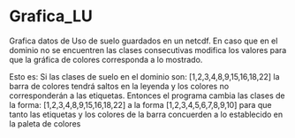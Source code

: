 # Grafica_LU
Grafica datos de Uso de suelo guardados en un netcdf. En caso que en el dominio no se encuentren las clases consecutivas
modifica los valores para que la gráfica de colores corresponda a lo mostrado.

Esto es: Si las clases de suelo en el dominio son: [1,2,3,4,8,9,15,16,18,22]
la barra de colores tendrá saltos en la leyenda y los colores no corresponderán a las etiquetas. 
Entonces el programa cambia las clases de la forma: 
    [1,2,3,4,8,9,15,16,18,22]
a la forma
    [1,2,3,4,5,6,7,8,9,10]
para que tanto las etiquetas y los colores de la barra concuerden a lo establecido en la paleta de colores

